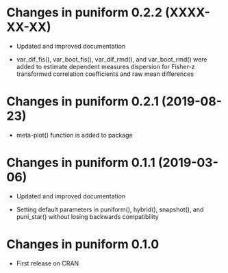 # Changes in puniform 0.2.2 (XXXX-XX-XX)

- Updated and improved documentation

- var_dif_fis(), var_boot_fis(), var_dif_rmd(), and var_boot_rmd() were added to
estimate dependent measures dispersion for Fisher-z transformed correlation 
coefficients and raw mean differences


# Changes in puniform 0.2.1 (2019-08-23)

- meta-plot() function is added to package


# Changes in puniform 0.1.1 (2019-03-06)

- Updated and improved documentation

- Setting default parameters in puniform(), hybrid(), snapshot(), and puni_star() without
losing backwards compatibility


# Changes in puniform 0.1.0

- First release on CRAN
